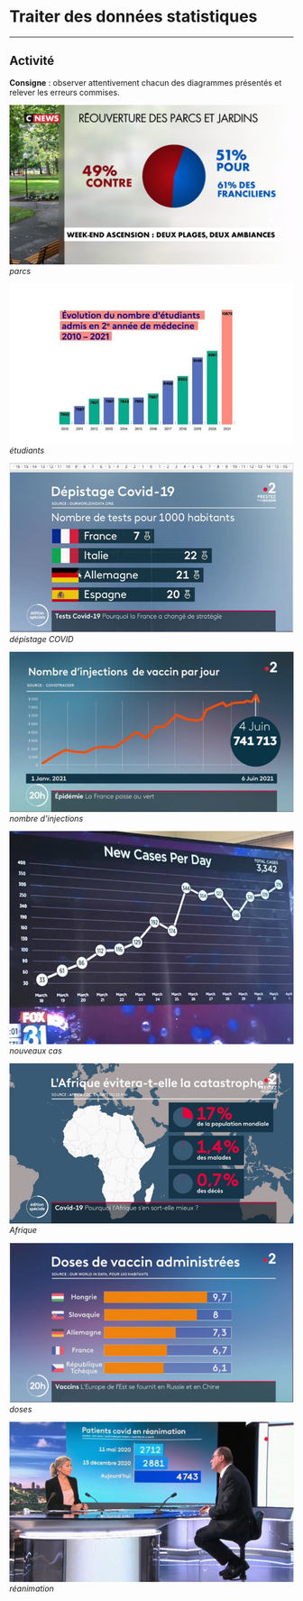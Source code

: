 # Traiter des données statistiques

---

## Activité

**Consigne** : observer attentivement chacun des diagrammes présentés et relever les erreurs commises.

  
![parcs](res/nifnaf_parcs.jpg)  
*parcs*




![etudiants](res/nifnaf_etudiants_medecine.jpeg)  
*étudiants*

![depistage](res/nifnaf_depistage.jpg)  
*dépistage COVID*


![injections](res/nifnaf_injections.jpeg)  
*nombre d'injections*


![nouveaux_cas](res/nifnaf_nouveaux_cas.jpg)  
*nouveaux cas*  


![afrique](res/nifnaf_afrique.jpg)
*Afrique*


![doses](res/nifnaf_doses.jpg)  
*doses*


![réanimation](res/nifnaf_reanimation.jpeg)  
*réanimation*